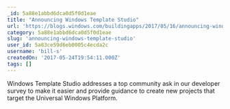 ```yaml
---
_id: 5a88e1abbd6dca0d5f0d1eae
title: "Announcing Windows Template Studio"
url: 'https://blogs.windows.com/buildingapps/2017/05/16/announcing-windows-template-studio/#t4jwimJccwBgZjDi.97'
category: 5a88e1abbd6dca0d5f0d1eae
slug: 'announcing-windows-template-studio'
user_id: 5a83ce59d6eb0005c4ecda2c
username: 'bill-s'
createdOn: '2017-05-24T19:54:11.000Z'
tags: []
---
```


Windows Template Studio addresses a top community ask in our developer survey to make it easier and provide guidance to create new projects that target the Universal Windows Platform.
